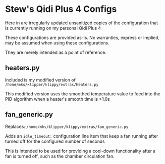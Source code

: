 # Stew's Qidi Plus 4 Configs

Here in are irregularly updated unsanitized copies of the configuration that is currently running on my personal Qidi Plus 4

These configurations are provided as-is.  No warranties, express or implied, may be assumed when using these configurations.

They are merely intended as a point of reference.

## heaters.py

Included is my modified version of `/home/mks/klipper/klippy/extras/heaters.py`

This modified version uses the smoothed temperature value to feed into the PID algorithm when a heater's smooth time is >1.0s

## fan_generic.py

Replaces:  `/home/mks/klipper/klippy/extras/fan_generic.py`

Adds an `idle_timeout:` configuration line item that keep a fan running after turned off for the configured number of seconds

This is intended to be used for providing a cool-down functionality after a fan is turned off, such as the chamber circulation fan.

